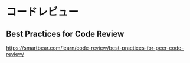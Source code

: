 # コードレビュー

## Best Practices for Code Review
https://smartbear.com/learn/code-review/best-practices-for-peer-code-review/
